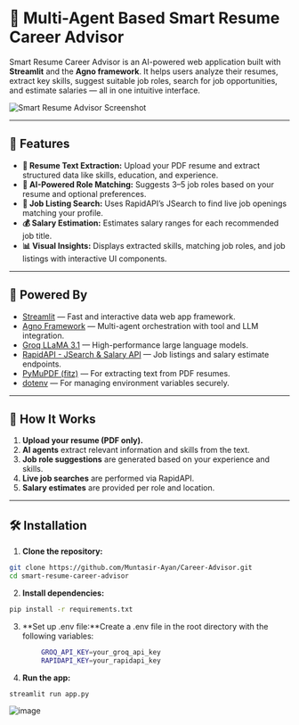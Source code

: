 # 🧠 Multi-Agent Based Smart Resume Career Advisor

Smart Resume Career Advisor is an AI-powered web application built with **Streamlit** and the **Agno framework**. It helps users analyze their resumes, extract key skills, suggest suitable job roles, search for job opportunities, and estimate salaries — all in one intuitive interface.

![Smart Resume Advisor Screenshot](https://via.placeholder.com/900x400.png?text=Smart+Resume+Career+Advisor+UI+Mockup)

---

## 🚀 Features

- **📄 Resume Text Extraction:** Upload your PDF resume and extract structured data like skills, education, and experience.
- **🎯 AI-Powered Role Matching:** Suggests 3–5 job roles based on your resume and optional preferences.
- **💼 Job Listing Search:** Uses RapidAPI’s JSearch to find live job openings matching your profile.
- **💰 Salary Estimation:** Estimates salary ranges for each recommended job title.
- **📊 Visual Insights:** Displays extracted skills, matching job roles, and job listings with interactive UI components.

---

## 🧠 Powered By

- [Streamlit](https://streamlit.io/) — Fast and interactive data web app framework.
- [Agno Framework](https://github.com/agnos-ai/agno) — Multi-agent orchestration with tool and LLM integration.
- [Groq LLaMA 3.1](https://groq.com) — High-performance large language models.
- [RapidAPI - JSearch & Salary API](https://rapidapi.com/) — Job listings and salary estimate endpoints.
- [PyMuPDF (fitz)](https://pymupdf.readthedocs.io/) — For extracting text from PDF resumes.
- [dotenv](https://pypi.org/project/python-dotenv/) — For managing environment variables securely.

---

## 🧪 How It Works

1. **Upload your resume (PDF only).**
2. **AI agents** extract relevant information and skills from the text.
3. **Job role suggestions** are generated based on your experience and skills.
4. **Live job searches** are performed via RapidAPI.
5. **Salary estimates** are provided per role and location.

---

## 🛠️ Installation

1. **Clone the repository:**

```bash
git clone https://github.com/Muntasir-Ayan/Career-Advisor.git
cd smart-resume-career-advisor
```
2. **Install dependencies:**
```bash
pip install -r requirements.txt
```
3. **Set up .env file:**Create a .env file in the root directory with the following variables:
```bash
        GROQ_API_KEY=your_groq_api_key
        RAPIDAPI_KEY=your_rapidapi_key
```
4. **Run the app:**
```bash
streamlit run app.py
```
![image](https://github.com/user-attachments/assets/e9b090b0-6808-4246-b37a-204405214b9f)
